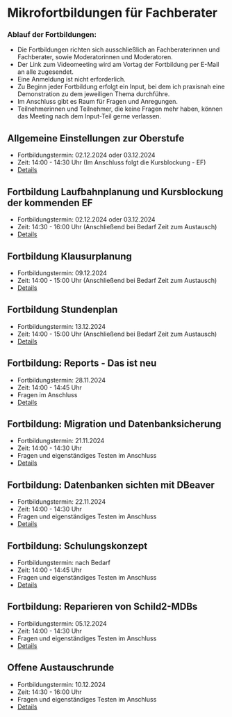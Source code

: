 # Mikrofortbildungen für Fachberater

### Ablauf der Fortbildungen:

+ Die Fortbildungen richten sich ausschließlich an Fachberaterinnen und Fachberater, sowie Moderatorinnen und Moderatoren. 
+ Der Link zum Videomeeting wird am Vortag der Fortbildung per E-Mail an alle zugesendet.
+ Eine Anmeldung ist nicht erforderlich.
+ Zu Beginn jeder Fortbildung erfolgt ein Input, bei dem ich praxisnah eine Demonstration zu dem jeweiligen Thema durchführe.
+ Im Anschluss gibt es Raum für Fragen und Anregungen.
+ Teilnehmerinnen und Teilnehmer, die keine Fragen mehr haben, können das Meeting nach dem Input-Teil gerne verlassen.


## Allgemeine Einstellungen zur Oberstufe
+ Fortbildungstermin: 02.12.2024 oder 03.12.2024
+ Zeit: 14:00 - 14:30 Uhr (Im Anschluss folgt die Kursblockung - EF)
+ [Details](./GymnasialeOberstufeBasics/index.md)


## Fortbildung Laufbahnplanung und Kursblockung der kommenden EF
+ Fortbildungstermin: 02.12.2024 oder 03.12.2024
+ Zeit: 14:30 - 16:00 Uhr (Anschließend bei Bedarf Zeit zum Austausch) 
+ [Details](./EFBlockung/index.md)

## Fortbildung Klausurplanung
+ Fortbildungstermin: 09.12.2024 
+ Zeit: 14:00 - 15:00 Uhr (Anschließend bei Bedarf Zeit zum Austausch) 
+ [Details](./Klausurblockung/index.md)

## Fortbildung Stundenplan 
+ Fortbildungstermin: 13.12.2024 
+ Zeit: 14:00 - 15:00 Uhr (Anschließend bei Bedarf Zeit zum Austausch) 
+ [Details](./Stundenplan/index.md)


## Fortbildung: Reports - Das ist neu
+ Fortbildungstermin: 28.11.2024 
+ Zeit: 14:00 - 14:45 Uhr 
+ Fragen im Anschluss 
+ [Details](./Reports/index.md)

## Fortbildung: Migration und Datenbanksicherung
+ Fortbildungstermin: 21.11.2024 
+ Zeit: 14:00 - 14:30 Uhr 
+ Fragen und eigenständiges Testen im Anschluss
+ [Details](./MigrationSicherung/index.md)

## Fortbildung: Datenbanken sichten mit DBeaver
+ Fortbildungstermin: 22.11.2024 
+ Zeit: 14:00 - 14:30 Uhr 
+ Fragen und eigenständiges Testen im Anschluss
+ [Details](./DBeaver/index.md)

## Fortbildung: Schulungskonzept
+ Fortbildungstermin: nach Bedarf
+ Zeit: 14:00 - 14:45 Uhr 
+ Fragen und eigenständiges Testen im Anschluss
+ [Details](./Schulungskonzept/index.md)

## Fortbildung: Reparieren von Schild2-MDBs
+ Fortbildungstermin: 05.12.2024 
+ Zeit: 14:00 - 14:30 Uhr 
+ Fragen und eigenständiges Testen im Anschluss
+ [Details](./ReparaturMDB/index.md)

## Offene Austauschrunde
+ Fortbildungstermin: 10.12.2024 
+ Zeit: 14:30 - 16:00 Uhr 
+ Fragen und eigenständiges Testen im Anschluss
+ [Details](./Fragerunde/index.md)











